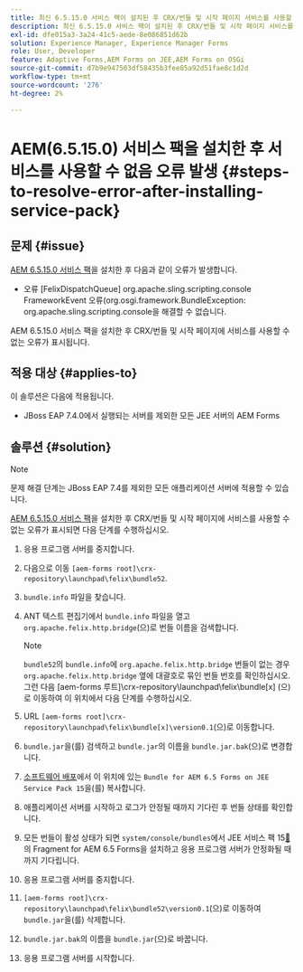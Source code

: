 ```yaml
---
title: 최신 6.5.15.0 서비스 팩이 설치된 후 CRX/번들 및 시작 페이지 서비스를 사용할 수 없는 오류 발생
description: 최신 6.5.15.0 서비스 팩이 설치된 후 CRX/번들 및 시작 페이지 서비스를 사용할 수 없는 오류 발생
exl-id: dfe015a3-3a24-41c5-aede-8e086851d62b
solution: Experience Manager, Experience Manager Forms
role: User, Developer
feature: Adaptive Forms,AEM Forms on JEE,AEM Forms on OSGi
source-git-commit: d7b9e947503df58435b3fee85a92d51fae8c1d2d
workflow-type: tm+mt
source-wordcount: '276'
ht-degree: 2%

---
```


# AEM(6.5.15.0) 서비스 팩을 설치한 후 서비스를 사용할 수 없음 오류 발생 {#steps-to-resolve-error-after-installing-service-pack}

## 문제 {#issue}

[AEM 6.5.15.0 서비스 팩](https://experience.adobe.com/#/downloads/content/software-distribution/en/aem.html?package=/content/software-distribution/en/details.html/content/dam/aem/public/adobe/packages/cq650/servicepack/aem-service-pkg-6.5.15.0.zip)을 설치한 후 다음과 같이 오류가 발생합니다.
* 오류 [FelixDispatchQueue] org.apache.sling.scripting.console FrameworkEvent 오류(org.osgi.framework.BundleException: org.apache.sling.scripting.console을 해결할 수 없습니다.

AEM 6.5.15.0 서비스 팩을 설치한 후 CRX/번들 및 시작 페이지에 서비스를 사용할 수 없는 오류가 표시됩니다.

## 적용 대상 {#applies-to}

이 솔루션은 다음에 적용됩니다.
* JBoss EAP 7.4.0에서 실행되는 서버를 제외한 모든 JEE 서버의 AEM Forms

## 솔루션 {#solution}

>[!NOTE]
>
>문제 해결 단계는 JBoss EAP 7.4를 제외한 모든 애플리케이션 서버에 적용할 수 있습니다.

[AEM 6.5.15.0 서비스 팩](https://experience.adobe.com/#/downloads/content/software-distribution/en/aem.html?package=/content/software-distribution/en/details.html/content/dam/aem/public/adobe/packages/cq650/servicepack/aem-service-pkg-6.5.15.0.zip)을 설치한 후 CRX/번들 및 시작 페이지에 서비스를 사용할 수 없는 오류가 표시되면 다음 단계를 수행하십시오.

1. 응용 프로그램 서버를 중지합니다.
1. 다음으로 이동 `[aem-forms root]\crx-repository\launchpad\felix\bundle52`.
1. `bundle.info` 파일을 찾습니다.
1. ANT 텍스트 편집기에서 `bundle.info` 파일을 열고 `org.apache.felix.http.bridge`(으)로 번들 이름을 검색합니다.

   >[!NOTE]
   >
   >`bundle52`의 `bundle.info`에 `org.apache.felix.http.bridge` 번들이 없는 경우 `org.apache.felix.http.bridge` 옆에 대괄호로 묶인 번들 번호를 확인하십시오. 그런 다음 [aem-forms 루트]\crx-repository\launchpad\felix\bundle[x] (으)로 이동하여 이 위치에서 다음 단계를 수행하십시오.

1. URL `[aem-forms root]\crx-repository\launchpad\felix\bundle[x]\version0.1`(으)로 이동합니다.
1. `bundle.jar`을(를) 검색하고 `bundle.jar`의 이름을 `bundle.jar.bak`(으)로 변경합니다.
1. [소프트웨어 배포](https://experience.adobe.com/#/downloads/content/software-distribution/en/aem.html?package=/content/software-distribution/en/details.html/content/dam/aem/public/adobe/packages/cq650/featurepack/bundle.jar)에서 이 위치에 있는 `Bundle for AEM 6.5 Forms on JEE Service Pack 15`을(를) 복사합니다.
1. 애플리케이션 서버를 시작하고 로그가 안정될 때까지 기다린 후 번들 상태를 확인합니다.
1. 모든 번들이 활성 상태가 되면 `system/console/bundles`에서 JEE 서비스 팩 15[&#128279;](https://experience.adobe.com/#/downloads/content/software-distribution/en/aem.html?package=/content/software-distribution/en/details.html/content/dam/aem/public/adobe/packages/cq650/featurepack/org.apache.felix.http.servlet-api-1.2.0_fragment_full.jar)의 Fragment for AEM 6.5 Forms을 설치하고 응용 프로그램 서버가 안정화될 때까지 기다립니다.
1. 응용 프로그램 서버를 중지합니다.
1. `[aem-forms root]\crx-repository\launchpad\felix\bundle52\version0.1`(으)로 이동하여 `bundle.jar`을(를) 삭제합니다.
1. `bundle.jar.bak`의 이름을 `bundle.jar`(으)로 바꿉니다.
1. 응용 프로그램 서버를 시작합니다.

